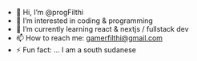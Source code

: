 - 👋 Hi, I’m @progFilthi
- 👀 I’m interested in coding & programming
- 🌱 I’m currently learning react & nextjs / fullstack dev
- 📫 How to reach me: gamerfilthi@gmail.com
- ⚡ Fun fact: ... I am a south sudanese

<!---
progFilthi/progFilthi is a ✨ special ✨ repository because its `README.md` (this file) appears on your GitHub profile.
You can click the Preview link to take a look at your changes.
--->
